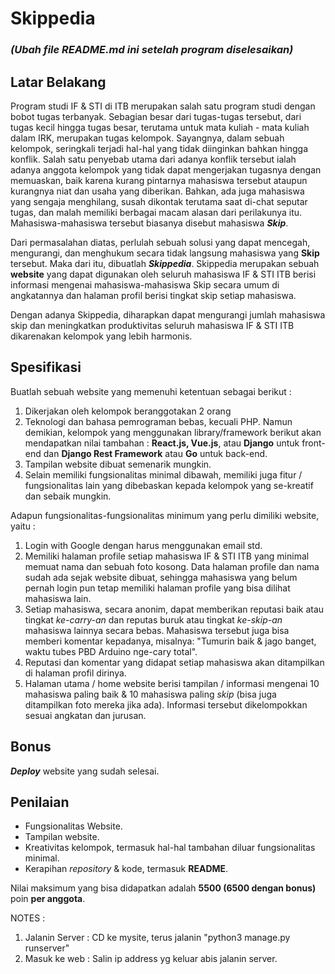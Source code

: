 # Skippedia
### **_(Ubah file README.md ini setelah program diselesaikan)_**

## Latar Belakang
Program studi IF & STI di ITB merupakan salah satu program studi dengan bobot tugas terbanyak. Sebagian besar dari tugas-tugas tersebut, dari tugas kecil hingga tugas besar, terutama untuk mata kuliah - mata kuliah dalam IRK, merupakan tugas kelompok. Sayangnya, dalam sebuah kelompok, seringkali terjadi hal-hal yang tidak diinginkan bahkan hingga konflik. Salah satu penyebab utama dari adanya konflik tersebut ialah adanya anggota kelompok yang tidak dapat mengerjakan tugasnya dengan memuaskan, baik karena kurang pintarnya mahasiswa tersebut ataupun kurangnya niat dan usaha yang diberikan. Bahkan, ada juga mahasiswa yang sengaja menghilang, susah dikontak terutama saat di-chat seputar tugas, dan malah memiliki berbagai macam alasan dari perilakunya itu. Mahasiswa-mahasiswa tersebut biasanya disebut mahasiswa  *__Skip__*.

Dari permasalahan diatas, perlulah sebuah solusi yang dapat mencegah, mengurangi, dan menghukum secara tidak langsung mahasiswa yang __Skip__ tersebut. Maka dari itu, dibuatlah *__Skippedia__*. Skippedia merupakan sebuah __website__ yang dapat digunakan oleh seluruh mahasiswa IF & STI ITB berisi informasi mengenai mahasiswa-mahasiswa Skip secara umum di angkatannya dan halaman profil berisi tingkat skip setiap mahasiswa.

Dengan adanya Skippedia, diharapkan dapat mengurangi jumlah mahasiswa skip dan meningkatkan produktivitas seluruh mahasiswa IF & STI ITB dikarenakan kelompok yang lebih harmonis.

## Spesifikasi
Buatlah sebuah website yang memenuhi ketentuan sebagai berikut :

1. Dikerjakan oleh kelompok beranggotakan 2 orang
2. Teknologi dan bahasa pemrograman bebas, kecuali PHP. Namun demikian, kelompok yang menggunakan library/framework berikut akan mendapatkan nilai tambahan : __React.js, Vue.js__, atau __Django__ untuk front-end dan __Django Rest Framework__ atau __Go__ untuk back-end.
3. Tampilan website dibuat semenarik mungkin.
4. Selain memiliki fungsionalitas minimal dibawah, memiliki juga fitur / fungsionalitas lain yang dibebaskan kepada kelompok yang se-kreatif dan sebaik mungkin.

Adapun fungsionalitas-fungsionalitas minimum yang perlu dimiliki website, yaitu :
1. Login with Google dengan harus menggunakan email std.
2. Memiliki halaman profile setiap mahasiswa IF & STI ITB yang minimal memuat nama dan sebuah foto kosong. Data halaman profile dan nama sudah ada sejak website dibuat, sehingga mahasiswa yang belum pernah login pun tetap memiliki halaman profile yang bisa dilihat mahasiswa lain.
3. Setiap mahasiswa, secara anonim, dapat memberikan reputasi baik atau tingkat *ke-carry-an* dan reputas buruk atau tingkat *ke-skip-an* mahasiswa lainnya secara bebas. Mahasiswa tersebut juga bisa memberi komentar kepadanya, misalnya: "Tumurin baik & jago banget, waktu tubes PBD Arduino nge-cary total".
4. Reputasi dan komentar yang didapat setiap mahasiswa akan ditampilkan di halaman profil dirinya.
6. Halaman utama / home website berisi tampilan / informasi mengenai 10 mahasiswa paling baik & 10 mahasiswa paling *skip* (bisa juga ditampilkan foto mereka jika ada). Informasi tersebut dikelompokkan sesuai angkatan dan jurusan.

## Bonus
*__Deploy__* website yang sudah selesai.

## Penilaian
- Fungsionalitas Website.
- Tampilan website.
- Kreativitas kelompok, termasuk hal-hal tambahan diluar fungsionalitas minimal.
- Kerapihan _repository_ & kode, termasuk **README**.

Nilai maksimum yang bisa didapatkan adalah **5500 (6500 dengan bonus)** poin __per anggota__.


NOTES :

1. Jalanin Server : CD ke mysite, terus jalanin "python3 manage.py runserver"
2. Masuk ke web : Salin ip address yg keluar abis jalanin server.
